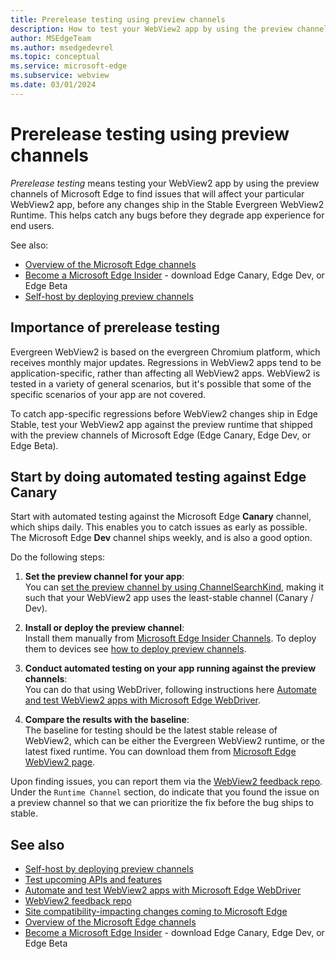 ```yaml
---
title: Prerelease testing using preview channels
description: How to test your WebView2 app by using the preview channels of Microsoft Edge (Edge Canary, Edge Dev, or Edge Beta) to find issues that will affect your particular WebView2 app, before WebView2 changes reach  the Evergreen WebView2 Runtime.
author: MSEdgeTeam
ms.author: msedgedevrel
ms.topic: conceptual
ms.service: microsoft-edge
ms.subservice: webview
ms.date: 03/01/2024
---
```

# Prerelease testing using preview channels

_Prerelease testing_ means testing your WebView2 app by using the preview channels of Microsoft Edge to find issues that will affect your particular WebView2 app, before any changes ship in the Stable Evergreen WebView2 Runtime. This helps catch any bugs before they degrade app experience for end users.  

See also: 
* [Overview of the Microsoft Edge channels](/deployedge/microsoft-edge-channels)
* [Become a Microsoft Edge Insider](https://www.microsoft.com/edge/download/insider) - download Edge Canary, Edge Dev, or Edge Beta
* [Self-host by deploying preview channels](./self-hosting.md)


<!-- ====================================================================== -->
## Importance of prerelease testing

Evergreen WebView2 is based on the evergreen Chromium platform, which receives monthly major updates.  Regressions in WebView2 apps tend to be application-specific, rather than affecting all WebView2 apps.  WebView2 is tested in a variety of general scenarios, but it's possible that some of the specific scenarios of your app are not covered.

To catch app-specific regressions before WebView2 changes ship in Edge Stable, test your WebView2 app against the preview runtime that shipped with the preview channels of Microsoft Edge (Edge Canary, Edge Dev, or Edge Beta).


<!-- ====================================================================== -->
## Start by doing automated testing against Edge Canary

Start with automated testing against the Microsoft Edge **Canary** channel, which ships daily.  This enables you to catch issues as early as possible. The Microsoft Edge **Dev** channel ships weekly, and is also a good option.

Do the following steps:

1. **Set the preview channel for your app**:  
You can [set the preview channel by using ChannelSearchKind](./set-preview-channel.md#switching-the-channel-search-order-recommended), making it such that your WebView2 app uses the least-stable channel (Canary / Dev).

1. **Install or deploy the preview channel**:  
Install them manually from [Microsoft Edge Insider Channels](https://www.microsoft.com/edge/download/insider). To deploy them to devices see [how to deploy preview channels](./set-preview-channel.md#how-to-deploy-preview-channels). 

1. **Conduct automated testing on your app running against the preview channels**:   
You can do that using WebDriver, following instructions here [Automate and test WebView2 apps with Microsoft Edge WebDriver](./webdriver.md).

1. **Compare the results with the baseline**:  
The baseline for testing should be the latest stable release of WebView2, which can be either the Evergreen WebView2 runtime, or the latest fixed runtime. You can download them from [Microsoft Edge WebView2 page](https://developer.microsoft.com/microsoft-edge/webview2/).

Upon finding issues, you can report them via the [WebView2 feedback repo](https://github.com/MicrosoftEdge/WebView2Feedback). Under the `Runtime Channel` section, do indicate that you found the issue on a preview channel so that we can prioritize the fix before the bug ships to stable.


<!-- ====================================================================== -->
## See also

* [Self-host by deploying preview channels](./self-hosting.md)
* [Test upcoming APIs and features](./set-preview-channel.md)
* [Automate and test WebView2 apps with Microsoft Edge WebDriver](/microsoft-edge/webdriver)
* [WebView2 feedback repo](https://github.com/MicrosoftEdge/WebView2Feedback)
* [Site compatibility-impacting changes coming to Microsoft Edge](/microsoft-edge/web-platform/site-impacting-changes)
* [Overview of the Microsoft Edge channels](/deployedge/microsoft-edge-channels)
* [Become a Microsoft Edge Insider](https://www.microsoft.com/edge/download/insider) - download Edge Canary, Edge Dev, or Edge Beta
